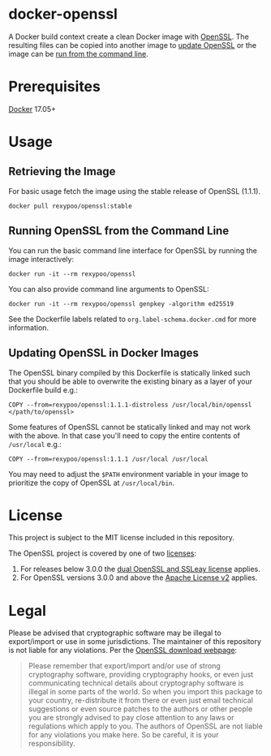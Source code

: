 # docker-openssl

A Docker build context create a clean Docker image with [OpenSSL]. The resulting files can be copied into another image to [update OpenSSL](#updating-openssl-in-docker-images) or the image can be [run from the command line](#running-openssl-from-the-command-line).

# Prerequisites

[Docker] 17.05+

# Usage

## Retrieving the Image

For basic usage fetch the image using the stable release of OpenSSL (1.1.1).
```shell
docker pull rexypoo/openssl:stable
```

## Running OpenSSL from the Command Line

You can run the basic command line interface for OpenSSL by running the image interactively:
```shell
docker run -it --rm rexypoo/openssl
```
You can also provide command line arguments to OpenSSL:
```shell
docker run -it --rm rexypoo/openssl genpkey -algorithm ed25519
```

See the Dockerfile labels related to `org.label-schema.docker.cmd` for more information.

## Updating OpenSSL in Docker Images

The OpenSSL binary compiled by this Dockerfile is statically linked such that you should be able to overwrite the existing binary as a layer of your Dockerfile build e.g.:
```docker
COPY --from=rexypoo/openssl:1.1.1-distroless /usr/local/bin/openssl </path/to/openssl>
```

Some features of OpenSSL cannot be statically linked and may not work with the above. In that case you'll need to copy the entire contents of `/usr/local` e.g.:
```docker
COPY --from=rexypoo/openssl:1.1.1 /usr/local /usr/local
```
You may need to adjust the `$PATH` environment variable in your image to prioritize the copy of OpenSSL at `/usr/local/bin`.

# License

This project is subject to the MIT license included in this repository.

The OpenSSL project is covered by one of two [licenses][OpenSSL Licenses]:
1. For releases below 3.0.0 the [dual OpenSSL and SSLeay license] applies.
2. For OpenSSL versions 3.0.0 and above the [Apache License v2] applies.

# Legal

Please be advised that cryptographic software may be illegal to export/import or use in some jurisdictions. The maintainer of this repository is not liable for any violations. Per the [OpenSSL download webpage]:
> Please remember that export/import and/or use of strong cryptography software, providing cryptography hooks, or even just communicating technical details about cryptography software is illegal in some parts of the world. So when you import this package to your country, re-distribute it from there or even just email technical suggestions or even source patches to the authors or other people you are strongly advised to pay close attention to any laws or regulations which apply to you. The authors of OpenSSL are not liable for any violations you make here. So be careful, it is your responsibility.

[Docker]: https://www.docker.com
[OpenSSL]: https://www.openssl.org
[OpenSSL Signatures]: https://www.openssl.org/community/omc.html
[OpenSSL Licenses]: https://www.openssl.org/source/license.html
[dual OpenSSL and SSLeay license]: https://www.openssl.org/source/license-openssl-ssleay.txt
[Apache License v2]: https://www.openssl.org/source/apache-license-2.0.txt
[OpenSSL download webpage]: https://www.openssl.org/source/
